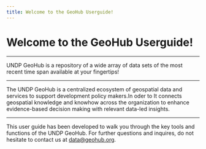 ```yaml
---
title: Welcome to the GeoHub Userguide!
---
```


# Welcome to the GeoHub Userguide!

---

<justify> UNDP GeoHub is a repository of a wide array of data sets of the most recent time span available at your fingertips!

---

The UNDP GeoHub is a centralized ecosystem of geospatial data and services to support development policy makers.In oder to
It connects geospatial knowledge and knowhow across the organization to enhance evidence-based decision making with relevant data-led insights.

---

This user guide has been developed to walk you through the key tools and functions of the UNDP GeoHub. For further questions and inquires, do not hesitate to contact us at data@geohub.org.
